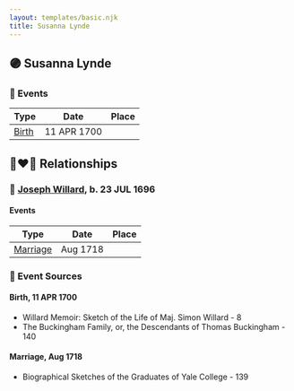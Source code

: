 ```yaml
---
layout: templates/basic.njk
title: Susanna Lynde
---
```

## 🟣 Susanna Lynde

### 📆 Events

Type | Date | Place
------ | ------ | ------
[Birth](#event-f211d737-e42a-4dc3-a02c-6ee8f2040e9b) | 11 APR 1700 |

## 👩‍❤️‍👨 Relationships

### 🔵 [Joseph Willard](/people/2/22076724), b. 23 JUL 1696

#### Events

Type | Date | Place
------ | ------ | ------
[Marriage](#event-78fbe848-6f0b-4dbf-ab40-3ad00b7d88f8) | Aug 1718 |
### 📰 Event Sources

#### <a id="event-f211d737-e42a-4dc3-a02c-6ee8f2040e9b"></a> Birth, 11 APR 1700
* Willard Memoir: Sketch of the Life of Maj. Simon Willard  - 8
* The Buckingham Family, or, the Descendants of Thomas Buckingham  - 140
#### <a id="event-78fbe848-6f0b-4dbf-ab40-3ad00b7d88f8"></a> Marriage, Aug 1718
* Biographical Sketches of the Graduates of Yale College  - 139
